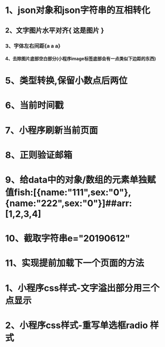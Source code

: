 ﻿# 1、json对象和json字符串的互相转化

## 2、文字图片水平对齐{ <view><image></image>这是图片</view> }

### 3、字体左右间距{a  a   a}

#### 4、去除图片底部空白部分(小程序image标签底部会有一点类似下边距的东西)

# 5、类型转换,保留小数点后两位

# 6、当前时间戳

# 7、小程序刷新当前页面

# 8、正则验证邮箱

# 9、给data中的对象/数组的元素单独赋值fish:[{name:"111",sex:"0"},{name:"222",sex:"0"}]##arr:[1,2,3,4]

# 10、截取字符串e="20190612"

# 11、实现提前加载下一个页面的方法

# 1、小程序css样式-文字溢出部分用三个点显示

# 2、小程序css样式-重写单选框radio 样式